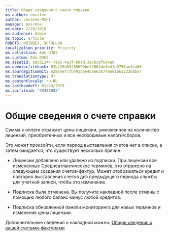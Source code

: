 ```yaml
---
title: Общие сведения о счете справки
ms.author: cmcatee
author: cmcatee-MSFT
manager: mnirkhe
ms.date: 2/20/2018
ms.audience: Admin
ms.topic: article
ROBOTS: NOINDEX, NOFOLLOW
localization_priority: Priority
ms.collection: Adm_O365
ms.custom: Adm_O365
ms.assetid: bdcd1344-7a01-4a3f-90ad-3e7bc0f684a9
ms.openlocfilehash: 82bf25d69f88699bef2663de5e41a9796ae1ea08
ms.sourcegitcommit: e2864efcfb493b6e46b662b746661a61232bdba7
ms.translationtype: MT
ms.contentlocale: ru-RU
ms.lasthandoff: 01/24/2019
ms.locfileid: "29486082"
---
```

# <a name="help-understanding-your-bill"></a>Общие сведения о счете справки

Сумма к оплате отражает цены лицензии, умноженное на количество лицензий, приобретенных и все необходимые налоги/сборов.
  
Это может произойти, если период выставления счетов нет в списке, а затем ожидается, что существует несколько причин:
  
- Лицензии добавлено или удалено из подписки. При лицензии все измененные Среднеатлантическое терминов, это отражено на следующем создания счетов-фактур. Может отображаться кредит и повторно выставления счетов для предыдущего периода службы для учетной записи, чтобы это изменение.
    
- Подписка была отменена. Вы получите накладной после отмены с помощью любого баланс минус любой кредитов.
    
- Подписка обновленной панели мониторинга для новых терминов и изменения цены лицензии.
    
Дополнительные сведения о накладной можно: [Общие сведения о вашей счетами-фактурами](https://support.office.com/article/0724b428-fb59-4962-8c37-6674166d7507)
  

